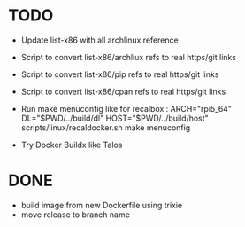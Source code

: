 # TODO

* Update list-x86 with all archlinux reference
* Script to convert list-x86/archliux refs to real https/git links
* Script to convert list-x86/pip refs to real https/git links
* Script to convert list-x86/cpan refs to real https/git links

* Run make menuconfig like for recalbox :
ARCH="rpi5_64" DL="$PWD/../build/dl" HOST="$PWD/../build/host" scripts/linux/recaldocker.sh make menuconfig

* Try Docker Buildx like Talos

# DONE

* build image from new Dockerfile using trixie 
* move release to branch name
